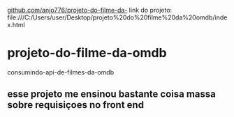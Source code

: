 [github.com/anjo776/projeto-do-filme-da-](https://github.com/anjo776/projeto-do-filme-da-omdb.git)
link do projeto: file:///C:/Users/user/Desktop/projeto%20do%20filme%20da%20omdb/index.html
 # projeto-do-filme-da-omdb
 consumindo-api-de-filmes-da-omdb
## esse projeto me ensinou bastante coisa massa sobre requisiçoes no front end

